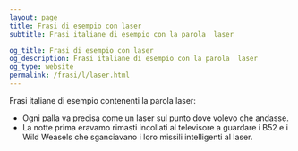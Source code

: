 ```yaml
---
layout: page
title: Frasi di esempio con laser 
subtitle: Frasi italiane di esempio con la parola  laser

og_title: Frasi di esempio con laser 
og_description: Frasi italiane di esempio con la parola  laser
og_type: website
permalink: /frasi/l/laser.html
---
```


Frasi italiane di esempio contenenti la parola laser:


- Ogni palla va precisa come un laser sul punto dove volevo che andasse.
- La notte prima eravamo rimasti incollati al televisore a guardare i B52 e i Wild Weasels che sganciavano i loro missili intelligenti al laser.
